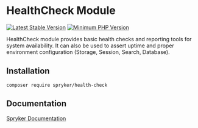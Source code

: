 # HealthCheck Module
[![Latest Stable Version](https://poser.pugx.org/spryker/health-check/v/stable.svg)](https://packagist.org/packages/spryker/health-check)
[![Minimum PHP Version](https://img.shields.io/badge/php-%3E%3D%207.3-8892BF.svg)](https://php.net/)

HealthCheck module provides basic health checks and reporting tools for system availability. It can also be used to assert uptime and proper environment configuration (Storage, Session, Search, Database).

## Installation

```
composer require spryker/health-check
```

## Documentation

[Spryker Documentation](https://documentation.spryker.com/module_guide/overview.htm)
